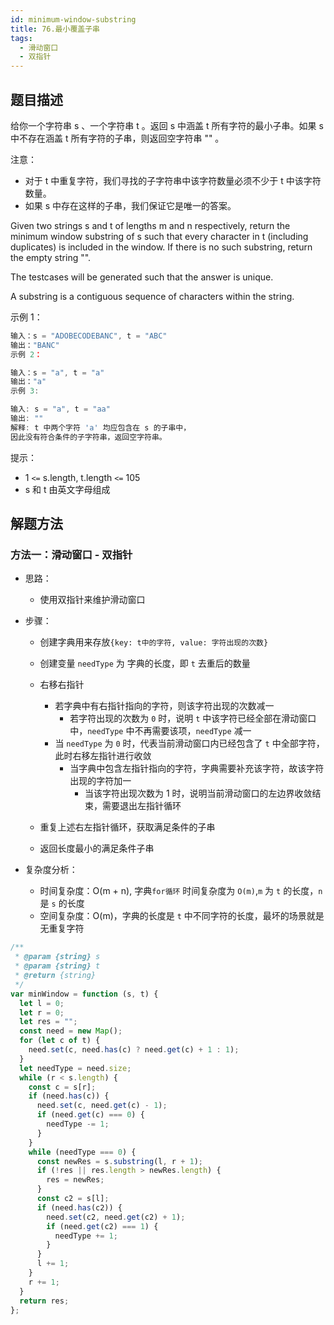 ```yaml
---
id: minimum-window-substring
title: 76.最小覆盖子串
tags:
  - 滑动窗口
  - 双指针
---
```


## 题目描述

给你一个字符串 s 、一个字符串 t 。返回 s 中涵盖 t 所有字符的最小子串。如果 s 中不存在涵盖 t 所有字符的子串，则返回空字符串 "" 。

注意：

- 对于 t 中重复字符，我们寻找的子字符串中该字符数量必须不少于 t 中该字符数量。
- 如果 s 中存在这样的子串，我们保证它是唯一的答案。

Given two strings s and t of lengths m and n respectively, return the minimum window substring of s such that every character in t (including duplicates) is included in the window. If there is no such substring, return the empty string "".

The testcases will be generated such that the answer is unique.

A substring is a contiguous sequence of characters within the string.

示例 1：

```js
输入：s = "ADOBECODEBANC", t = "ABC"
输出："BANC"
示例 2：
```

```js
输入：s = "a", t = "a"
输出："a"
示例 3:
```

```js
输入: s = "a", t = "aa"
输出: ""
解释: t 中两个字符 'a' 均应包含在 s 的子串中，
因此没有符合条件的子字符串，返回空字符串。
```

提示：

- 1 `<=` s.length, t.length `<=` 105
- s 和 t 由英文字母组成

## 解题方法

### 方法一：滑动窗口 - 双指针

- 思路：

  - 使用双指针来维护滑动窗口

- 步骤：

  - 创建字典用来存放`{key: t中的字符, value: 字符出现的次数}`
  - 创建变量 `needType` 为 字典的长度，即 `t` 去重后的数量
  - 右移右指针

    - 若字典中有右指针指向的字符，则该字符出现的次数减一
      - 若字符出现的次数为 `0` 时，说明 `t` 中该字符已经全部在滑动窗口中，`needType` 中不再需要该项，`needType` 减一
    - 当 `needType` 为 `0` 时，代表当前滑动窗口内已经包含了 `t` 中全部字符，此时右移左指针进行收敛
      - 当字典中包含左指针指向的字符，字典需要补充该字符，故该字符出现的字符加一
        - 当该字符出现次数为 1 时，说明当前滑动窗口的左边界收敛结束，需要退出左指针循环

  - 重复上述右左指针循环，获取满足条件的子串
  - 返回长度最小的满足条件子串

- 复杂度分析：
  - 时间复杂度：O(m + n), 字典`for循环` 时间复杂度为 `O(m)`,`m` 为 `t` 的长度，`n` 是 `s` 的长度
  - 空间复杂度：O(m)，字典的长度是 `t` 中不同字符的长度，最坏的场景就是无重复字符

```js
/**
 * @param {string} s
 * @param {string} t
 * @return {string}
 */
var minWindow = function (s, t) {
  let l = 0;
  let r = 0;
  let res = "";
  const need = new Map();
  for (let c of t) {
    need.set(c, need.has(c) ? need.get(c) + 1 : 1);
  }
  let needType = need.size;
  while (r < s.length) {
    const c = s[r];
    if (need.has(c)) {
      need.set(c, need.get(c) - 1);
      if (need.get(c) === 0) {
        needType -= 1;
      }
    }
    while (needType === 0) {
      const newRes = s.substring(l, r + 1);
      if (!res || res.length > newRes.length) {
        res = newRes;
      }
      const c2 = s[l];
      if (need.has(c2)) {
        need.set(c2, need.get(c2) + 1);
        if (need.get(c2) === 1) {
          needType += 1;
        }
      }
      l += 1;
    }
    r += 1;
  }
  return res;
};
```
